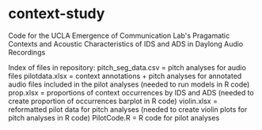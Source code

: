 # context-study
 Code for the UCLA Emergence of Communication Lab's Pragamatic Contexts and Acoustic Characteristics of IDS and ADS in Daylong Audio Recordings

Index of files in repository: 
pitch_seg_data.csv = pitch analyses for audio files 
pilotdata.xlsx = context annotations + pitch analyses for annotated audio files included in the pilot analyses (needed to run models in R code)
prop.xlsx = proportions of context occurrences by IDS and ADS (needed to create proportion of occurrences barplot in R code) 
violin.xlsx = reformatted pilot data for pitch analyses (needed to create violin plots for pitch analyses in R code) 
PilotCode.R = R code for pilot analyses 
